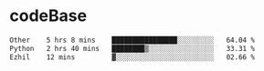 # codeBase
<!--START_SECTION:waka-->

```txt
Other    5 hrs 8 mins    ████████████████░░░░░░░░░   64.04 %
Python   2 hrs 40 mins   ████████▒░░░░░░░░░░░░░░░░   33.31 %
Ezhil    12 mins         ▓░░░░░░░░░░░░░░░░░░░░░░░░   02.66 %
```

<!--END_SECTION:waka-->
